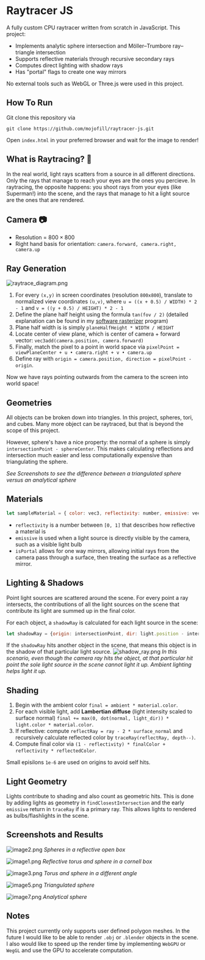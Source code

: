 # Raytracer JS
A fully custom CPU raytracer written from scratch in JavaScript. This project:
*  Implements analytic sphere intersection and Möller–Trumbore ray–triangle intersection
* Supports reflective materials through recursive secondary rays
* Computes direct lighting with shadow rays
* Has "portal" flags to create one way mirrors

No external tools such as WebGL or Three.js were used in this project.

## How To Run
Git clone this repository via
```git
git clone https://github.com/mojofill/raytracer-js.git
```

Open `index.html` in your preferred browser and wait for the image to render!

## What is Raytracing? 🔦
In the real world, light rays scatters from a source in all different directions. Only the rays that manage to reach your eyes are the ones you percieve. In raytracing, the opposite happens: you shoot rays from your eyes (like Superman!) into the scene, and the rays that manage to hit a light source are the ones that are rendered.

## Camera 📷
* Resolution = $800 \times 800$
* Right hand basis for orientation: `camera.forward, camera.right, camera.up`
## Ray Generation
![raytrace_diagram.png](./images/raytrace_diagram.png)   
1. For every `(x,y)` in screen coordinates (resolution `800x800`), translate to normalized view coordinates `(u,v)`, where `u = ((x + 0.5) / WIDTH) * 2 - 1` and `v = ((y + 0.5) / HEIGHT) * 2 - 1`
2. Define the plane half height using the formula `tan(fov / 2)` (detailed explanation can be found in my  <a href=https://github.com/mojofill/rasterizer-js>software rasterizer</a> program)
3. Plane half width is is simply `planeHalfHeight * WIDTH / HEIGHT`
4. Locate center of view plane, which is center of camera + forward vector: `vec3add(camera.position, camera.forward)`
5. Finally, match the pixel to a point in world space via `pixelPoint = viewPlaneCenter + u • camera.right + v • camera.up`
6. Define ray with `origin = camera.position, direction = pixelPoint - origin`.

Now we have rays pointing outwards from the camera to the screen into world space!

## Geometries
All objects can be broken down into triangles. In this project, spheres, tori, and cubes. Many more object can be raytraced, but that is beyond the scope of this project.

However, sphere's have a nice property: the normal of a sphere is simply `intersectionPoint - sphereCenter`. This makes calculating reflections and intersection much easier and less computationally expensive than triangulating the sphere.

*See Screenshots to see the difference between a triangulated sphere versus an analytical sphere*

## Materials
```js
let sampleMaterial = { color: vec3, reflectivity: number, emissive: vec3, isPortal: boolean }
```

* `reflectivity` is a number between `[0, 1]` that describes how reflective a material is
* `emissive` is used when a light source is directly visible by the camera, such as a visible light bulb
* `isPortal` allows for one way mirrors, allowing initial rays from the camera pass through a surface, then treating the surface as a reflective mirror.

## Lighting & Shadows
Point light sources are scattered around the scene. For every point a ray intersects, the contributions of all the light sources on the scene that contribute its light are summed up in the final color.

For each object, a `shadowRay` is calculated for each light source in the scene:
```js
let shadowRay = {origin: intersectionPoint, dir: light.position - intersectionPoint}
```
If the `shadowRay` hits another object in the scene, that means this object is in the shadow of that particular light source.
![shadow_ray.png](./images/shadow_ray.png)
*In this scenario, even though the camera ray hits the object, at that particular hit point the sole light source in the scene cannot light it up. Ambient lighting helps light it up.*

## Shading
1. Begin with the ambient color `final = ambient * material.color`.
2. For each visible light, add **Lambertian diffuse** (light intensity scaled to surface normal) `final += max(0, dot(normal, light_dir)) * light.color * material.color`.
3. If reflective: compute `reflectRay = ray - 2 * surface_normal` and recursively calculate reflected color by `traceRay(reflectRay, depth--)`.
4. Compute final color via `(1 - reflectivity) * finalColor + reflectivity * reflectedColor`.

Small episilons `1e-6` are used on origins to avoid self hits.

## Light Geometry
Lights contribute to shading and also count as geometric hits. This is done by adding lights as geometry in `findClosestIntersection` and the early `emissive` return in `traceRay` if is a primary ray. This allows lights to rendered as bulbs/flashlights in the scene.

## Screenshots and Results
![image2.png](./images/image2.png)
*Spheres in a reflective open box*

![image1.png](./images/image1.png)
*Reflective torus and sphere in a cornell box*

![image3.png](./images/image3.png)
*Torus and sphere in a different angle*

![image5.png](./images/image5.png)
*Triangulated sphere*

![image7.png](./images/image7.png)
*Analytical sphere*

## Notes
This project currently only supports user defined polygon meshes. In the future I would like to be able to render `.obj` or `.blender` objects in the scene. I also would like to speed up the render time by implementing `WebGPU` or `WegGL` and use the GPU to accelerate computation.

